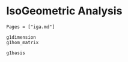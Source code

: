 # IsoGeometric Analysis
```@index
Pages = ["iga.md"]
```
```@docs 
g1dimension
g1hom_matrix
```

```@docs 
g1basis
```



